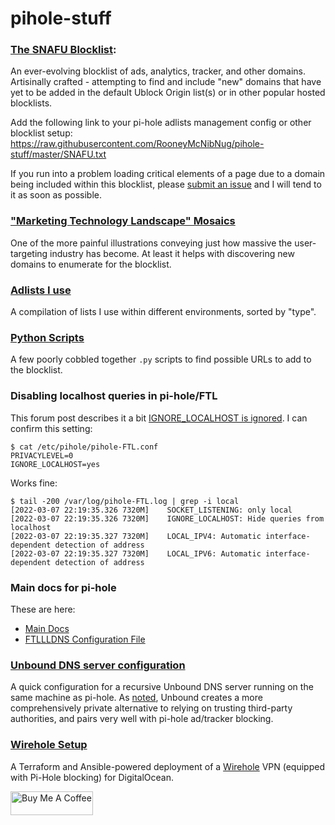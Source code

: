 # pihole-stuff

### [The SNAFU Blocklist](https://github.com/RooneyMcNibNug/pihole-stuff/blob/master/SNAFU.txt):
An ever-evolving blocklist of ads, analytics, tracker, and other domains. Artisinally crafted - attempting to find and include "new" domains that have yet to be added in the default Ublock Origin list(s) or in other popular hosted blocklists.

Add the following link to your pi-hole adlists management config or other blocklist setup: https://raw.githubusercontent.com/RooneyMcNibNug/pihole-stuff/master/SNAFU.txt

If you run into a problem loading critical elements of a page due to a domain being included within this blocklist, please [submit an issue](https://github.com/RooneyMcNibNug/pihole-stuff/issues) and I will tend to it as soon as possible. 

### ["Marketing Technology Landscape" Mosaics](https://github.com/RooneyMcNibNug/pihole-stuff/tree/master/martech_landscape_imgs)
One of the more painful illustrations conveying just how massive the user-targeting industry has become. At least it helps with discovering new domains to enumerate for the blocklist.

### [Adlists I use](https://github.com/RooneyMcNibNug/pihole-stuff/blob/master/adlists_config.txt)
A compilation of lists I use within different environments, sorted by "type".

### [Python Scripts](https://github.com/RooneyMcNibNug/pihole-stuff/tree/master/python_scripts)
A few poorly cobbled together `.py` scripts to find possible URLs to add to the blocklist.

### Disabling localhost queries in pi-hole/FTL
This forum post describes it a bit [IGNORE_LOCALHOST is ignored](https://discourse.pi-hole.net/t/ignore-localhost-is-ignored/41036). I can confirm this setting:

```
$ cat /etc/pihole/pihole-FTL.conf
PRIVACYLEVEL=0
IGNORE_LOCALHOST=yes
```

Works fine:
```
$ tail -200 /var/log/pihole-FTL.log | grep -i local
[2022-03-07 22:19:35.326 7320M]    SOCKET_LISTENING: only local
[2022-03-07 22:19:35.326 7320M]    IGNORE_LOCALHOST: Hide queries from localhost
[2022-03-07 22:19:35.327 7320M]    LOCAL_IPV4: Automatic interface-dependent detection of address
[2022-03-07 22:19:35.327 7320M]    LOCAL_IPV6: Automatic interface-dependent detection of address
```

### Main docs for pi-hole
These are here:
 - [Main Docs](https://docs.pi-hole.net/)
 - [FTLLLDNS Configuration File](https://docs.pi-hole.net/ftldns/configfile/)

### [Unbound DNS server configuration](https://github.com/RooneyMcNibNug/pihole-stuff/blob/master/unbound.conf.d/pi-hole.conf)
A quick configuration for a recursive Unbound DNS server running on the same machine as pi-hole. As [noted](https://docs.pi-hole.net/guides/dns/unbound/#configure-unbound), Unbound creates a more comprehensively private alternative to relying on trusting third-party authorities, and pairs very well with pi-hole ad/tracker blocking.

### [Wirehole Setup](https://github.com/RooneyMcNibNug/pihole-stuff/tree/master/wirehole_setup)
A Terraform and Ansible-powered deployment of a [Wirehole](https://github.com/IAmStoxe/wirehole) VPN (equipped with Pi-Hole blocking) for DigitalOcean.

<a href="https://www.buymeacoffee.com/rooneymcnibnug" target="_blank"><img src="https://cdn.buymeacoffee.com/buttons/default-blue.png" alt="Buy Me A Coffee" height="38" width="132"></a>
